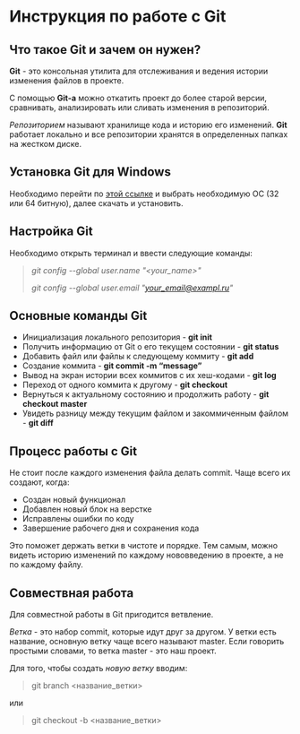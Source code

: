 # Инструкция по работе с Git

## Что такое Git и зачем он нужен?

**Git** - это консольная утилита для отслеживания и ведения истории изменения файлов в проекте.

С помощью **Git-a** можно откатить проект до более старой версии, сравнивать, анализировать или сливать изменения в репозиторий.

*Репозиторием* называют хранилище кода и историю его изменений. **Git** работает локально и все репозитории хранятся в определенных папках на жестком диске.

## Установка Git для Windows
Необходимо перейти по [этой ссылке][1] и выбрать необходимую ОС (32 или 64 битную), далее скачать и установить.

[1]: https://git-scm.com/download/win "Ссылка на скачивание Git для Windows"

## Настройка Git
Необходимо открыть терминал и ввести следующие команды:
>*git config --global user.name "<your_name>"*
>
>*git config --global user.email "<your_email@exampl.ru>"*

## Основные команды Git
* Инициализация локального репозитория - 
**git init**
* Получить информацию от Git о его текущем состоянии - 
**git status**
* Добавить файл или файлы к следующему коммиту - 
**git add**
* Создание коммита - 
**git commit -m “message”**
* Вывод на экран истории всех коммитов с их хеш-кодами - 
**git log**
* Переход от одного коммита к другому - 
**git checkout**
* Вернуться к актуальному состоянию и продолжить работу - 
**git checkout master**
* Увидеть разницу между текущим файлом и закоммиченным файлом - 
**git diff**

## Процесс работы с Git

Не стоит после каждого изменения файла делать commit. Чаще всего их создают, когда:

+ Создан новый функционал
+ Добавлен новый блок на верстке
+ Исправлены ошибки по коду
+ Завершение рабочего дня и сохранения кода

Это поможет держать ветки в чистоте и порядке. Тем самым, можно видеть историю изменений по каждому нововведению в проекте, а не по каждому файлу.

## Совмествная работа

Для совместной работы в Git пригодится ветвление.

*Ветка* - это набор commit, которые идут друг за другом. У ветки есть название, основную ветку чаще всего называют master. Если говорить простыми словами, то ветка master - это наш проект.

Для того, чтобы создать *новую ветку* вводим:

>git branch <название_ветки>

или

>git checkout -b <название_ветки>